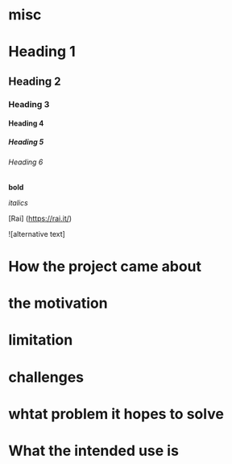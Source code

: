 # misc
# Heading 1
## Heading 2
### Heading 3
#### Heading 4
##### Heading 5
###### Heading 6

**bold**

*italics*

[Rai] (https://rai.it/)

![alternative text]

# How the project came about
# the motivation
# limitation
# challenges
# whtat problem it hopes to solve
# What the intended use is
